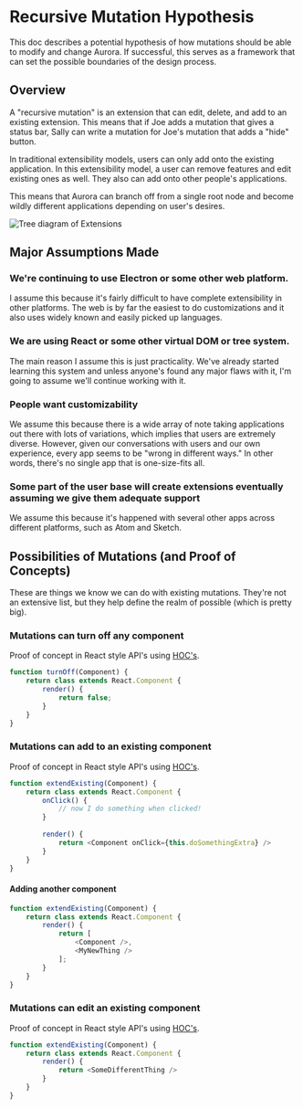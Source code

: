 # Recursive Mutation Hypothesis

This doc describes a potential hypothesis of how mutations should be able to modify and change Aurora. If successful, this serves as a framework that can set the possible boundaries of the design process.

## Overview
A "recursive mutation" is an extension that can edit, delete, and add to an existing extension. This means that if Joe adds a mutation that gives a status bar, Sally can write a mutation for Joe's mutation that adds a "hide" button. 

In traditional extensibility models, users can only add onto the existing application. In this extensibility model, a user can remove features and edit existing ones as well. They also can add onto other people's applications.

This means that Aurora can branch off from a single root node and become wildly different applications depending on user's desires. 

![Tree diagram of Extensions](https://i.imgur.com/Xbfd4PJ.jpg)



## Major Assumptions Made

### We're continuing to use Electron or some other web platform. 
I assume this because it's fairly difficult to have complete extensibility in other platforms. The web is by far the easiest to do customizations and it also uses widely known and easily picked up languages. 

### We are using React or some other virtual DOM or tree system. 
The main reason I assume this is just practicality. We've already started learning this system and unless anyone's found any major flaws with it, I'm going to assume we'll continue working with it. 

### People want customizability
We assume this because there is a wide array of note taking applications out there with lots of variations, which implies that users are extremely diverse. However, given our conversations with users and our own experience, every app seems to be "wrong in different ways." In other words, there's no single app that is one-size-fits all.

### Some part of the user base will create extensions eventually assuming we give them adequate support
We assume this because it's happened with several other apps across different platforms, such as Atom and Sketch. 

## Possibilities of Mutations (and Proof of Concepts) 
These are things we know we can do with existing mutations. They're not an extensive list, but they help define the realm of possible (which is pretty big). 

### Mutations can turn off any component 
Proof of concept in React style API's using [HOC's](https://reactjs.org/docs/higher-order-components.html). 

``` js 
function turnOff(Component) {
	return class extends React.Component {
		render() {
			return false;
		}
	}
}
```

### Mutations can add to an existing component
Proof of concept in React style API's using [HOC's](https://reactjs.org/docs/higher-order-components.html). 

``` js
function extendExisting(Component) {
	return class extends React.Component {
		onClick() {
			// now I do something when clicked!
		}
	
		render() {
			return <Component onClick={this.doSomethingExtra} />
		}
	}
}
```

#### Adding another component

``` js
function extendExisting(Component) {
	return class extends React.Component {
		render() {
			return [ 
				<Component />, 
				<MyNewThing />
			];
		}
	}
}
```


### Mutations can edit an existing component 

Proof of concept in React style API's using [HOC's](https://reactjs.org/docs/higher-order-components.html). 

``` js
function extendExisting(Component) {
	return class extends React.Component {
		render() {
			return <SomeDifferentThing />
		}
	}
}
```
